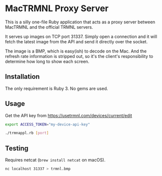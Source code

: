 # MacTRMNL Proxy Server

This is a silly one-file Ruby application that acts as a proxy server between MacTRMNL and the official TRMNL servers.

It serves up images on TCP port 31337. Simply open a connection and it will fetch the latest image from the API and send it directly over the socket.

The image is a BMP, which is easy(ish) to decode on the Mac. And the refresh rate information is stripped out, so it's the client's responsibility to determine how long to show each screen.

## Installation

The only requirement is Ruby 3. No gems are used.

## Usage

Get the API key from https://usetrmnl.com/devices/current/edit

```sh
export ACCESS_TOKEN="my-device-api-key"

./trmnappl.rb [port]
```

## Testing

Requires netcat (`brew install netcat` on macOS).

```sh
nc localhost 31337 > trmnl.bmp
```

